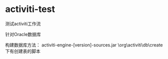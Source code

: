 activiti-test
=================================
测试activiti工作流

针对Oracle数据库

构建数据库方法：
activiti-engine-[version]-sources.jar 
\org\activiti\db\create下有创建表的脚本

